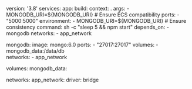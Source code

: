 version: '3.8'
services:
  app:
    build:
      context: .
      args:
        - MONGODB_URI=${MONGODB_URI}  # Ensure ECS compatibility
    ports:
      - "5000:5000"  
    environment:
      - MONGODB_URI=${MONGODB_URI}  # Ensure consistency
    command: sh -c "sleep 5 && npm start"
    depends_on:
      - mongodb
    networks:
      - app_network

  mongodb:
    image: mongo:6.0
    ports:
      - "27017:27017"
    volumes:
      - mongodb_data:/data/db  
    networks:
      - app_network

volumes:
  mongodb_data:

networks:
  app_network:
    driver: bridge
